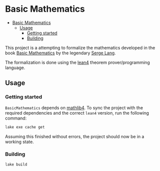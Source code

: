 # Basic Mathematics

<!--toc:start-->
- [Basic Mathematics](#basic-mathematics)
  - [Usage](#usage)
    - [Getting started](#getting-started)
    - [Building](#building)
<!--toc:end-->

This project is a attempting to formalize the mathematics developed in the
book [Basic Mathematics](https://link.springer.com/book/9780387967875) by the legendary [Serge Lang](https://en.wikipedia.org/wiki/Serge_Lang).

The formalization is done using the [lean4](https://github.com/leanprover/lean4) theorem prover/programming language.

## Usage

### Getting started

`BasicMathematics` depends on [mathlib4](https://github.com/leanprover-community/mathlib4). To sync the
project with the required dependencies and the correct `lean4` version,
run the following command:

```sh
lake exe cache get
```

Assuming this finished without errors, the project should now be in a
working state.

### Building

```sh
lake build
```

